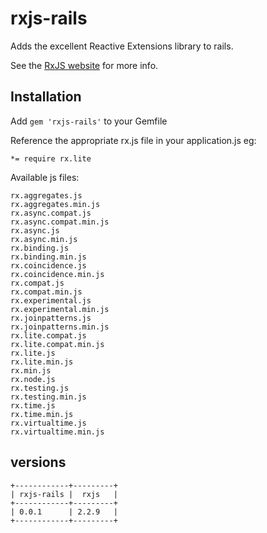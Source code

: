 # rxjs-rails

Adds the excellent Reactive Extensions library to rails.

See the [RxJS website](http://reactive-extensions.github.io/RxJS/) for more info.

## Installation

Add `gem 'rxjs-rails'` to your Gemfile

Reference the appropriate rx.js file in your application.js eg:

`*= require rx.lite`

Available js files:

    rx.aggregates.js
    rx.aggregates.min.js
    rx.async.compat.js
    rx.async.compat.min.js
    rx.async.js
    rx.async.min.js
    rx.binding.js
    rx.binding.min.js
    rx.coincidence.js
    rx.coincidence.min.js
    rx.compat.js
    rx.compat.min.js
    rx.experimental.js
    rx.experimental.min.js
    rx.joinpatterns.js
    rx.joinpatterns.min.js
    rx.lite.compat.js
    rx.lite.compat.min.js
    rx.lite.js
    rx.lite.min.js
    rx.min.js
    rx.node.js
    rx.testing.js
    rx.testing.min.js
    rx.time.js
    rx.time.min.js
    rx.virtualtime.js
    rx.virtualtime.min.js

## versions

```
+------------+---------+
| rxjs-rails |  rxjs   |
+------------+---------+
| 0.0.1      | 2.2.9   |
+------------+---------+
```

